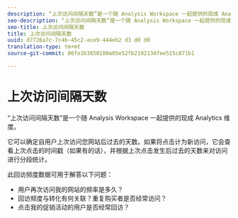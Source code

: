```yaml
---
description: “上次访问间隔天数”是一个随 Analysis Workspace 一起提供的现成 Analytics 维度。
seo-description: “上次访问间隔天数”是一个随 Analysis Workspace 一起提供的现成 Analytics 维度。
seo-title: 上次访问间隔天数
title: 上次访问间隔天数
uuid: d7726a7c-7c4b-45c2-ace9-444eb2 d3 d0 d0
translation-type: tm+mt
source-git-commit: 86fe1b3650100a05e52fb2102134fee515c871b1

---
```



# 上次访问间隔天数

“上次访问间隔天数”是一个随 Analysis Workspace 一起提供的现成 Analytics 维度。

它可以确定自用户上次访问您网站后过去的天数。如果将点击计为新访问，它会查看上次点击的时间戳（如果有的话），并根据上次点击发生后过去的天数来对访问进行分段统计。

此回访频度数据可用于解答以下问题：

* 用户再次访问我的网站的频率是多久？
* 回访频度与转化有何关联？重复购买者是否经常访问？
* 点击我的促销活动的用户是否经常回访？

